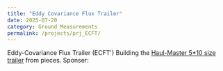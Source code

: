 ```yaml
---
title: "Eddy Covariance Flux Trailer"
date: 2025-07-20
category: Ground Measurements
permalink: /projects/prj_ECFT/
---
```


Eddy-Covariance Flux Trailer (ECFT')
Building the <a href="https://www.youtube.com/watch?v=QL-F22P8uC8" target="_blank">Haul-Master 5*10 size trailer</a> from pieces.
Sponser:
